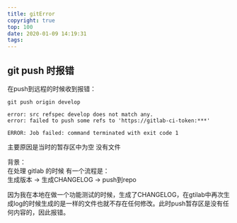 ```yaml
---
title: gitError
copyright: true
top: 100
date: 2020-01-09 14:19:31
tags:
---
```


## git push 时报错  

在push到远程的时候收到报错： 
```
git push origin develop

error: src refspec develop does not match any.
error: failed to push some refs to 'https://gitlab-ci-token:***'

ERROR: Job failed: command terminated with exit code 1
```

主要原因是当时的暂存区中为空 没有文件  

背景：  
在处理 gitlab 的时候 有一个流程是：  
 生成版本 -> 生成CHANGELOG -> push到repo  

因为我在本地在做一个功能测试的时候，生成了CHANGELOG，在gtilab中再次生成log的时候生成的是一样的文件也就不存在任何修改。此时push暂存区是没有任何内容的，因此报错。